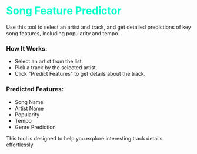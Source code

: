 <h1 style="color: #00ffcc;">Song Feature Predictor</h1>

<p>Use this tool to select an artist and track, and get detailed predictions of key song features, including popularity and tempo.</p>

<h3>How It Works:</h3>
<ul>
  <li>Select an artist from the list.</li>
  <li>Pick a track by the selected artist.</li>
  <li>Click "Predict Features" to get details about the track.</li>
</ul>

<h3>Predicted Features:</h3>
<ul>
  <li>Song Name</li>
  <li>Artist Name</li>
  <li>Popularity</li>
  <li>Tempo</li>
  <li>Genre Prediction</li>
</ul>

<p>This tool is designed to help you explore interesting track details effortlessly.</p>

